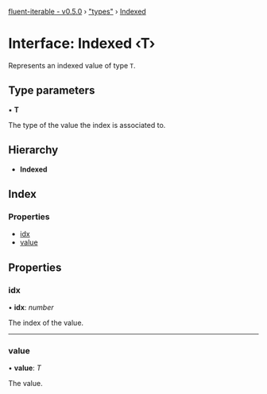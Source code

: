 [fluent-iterable - v0.5.0](../README.md) › ["types"](../modules/_types_.md) › [Indexed](_types_.indexed.md)

# Interface: Indexed ‹**T**›

Represents an indexed value of type `T`.

## Type parameters

▪ **T**

The type of the value the index is associated to.

## Hierarchy

* **Indexed**

## Index

### Properties

* [idx](_types_.indexed.md#idx)
* [value](_types_.indexed.md#value)

## Properties

###  idx

• **idx**: *number*

The index of the value.

___

###  value

• **value**: *T*

The value.
